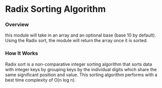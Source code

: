 # Radix Sorting Algorithm

### Overview

this module will take in an array and an optional base (base 10 by default). Using the Radix sort, the module will return the array once it is sorted.

### How It Works

Radix sort is a non-comparative integer sorting algorithm that sorts data with integer keys by grouping keys by the individual digits which share the same significant position and value. This sorting algorithm performs with a best time complexity of O(n log n).

